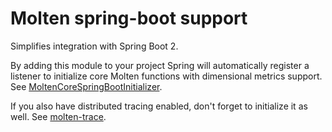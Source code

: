 # Molten spring-boot support

Simplifies integration with Spring Boot 2.

By adding this module to your project Spring will automatically register a listener to initialize core Molten functions with dimensional metrics support. 
See [MoltenCoreSpringBootInitializer](src/main/java/com/hotels/molten/spring/boot/MoltenCoreSpringBootInitializer.java).

If you also have distributed tracing enabled, don't forget to initialize it as well. See [molten-trace](../molten-trace/readme.md).
